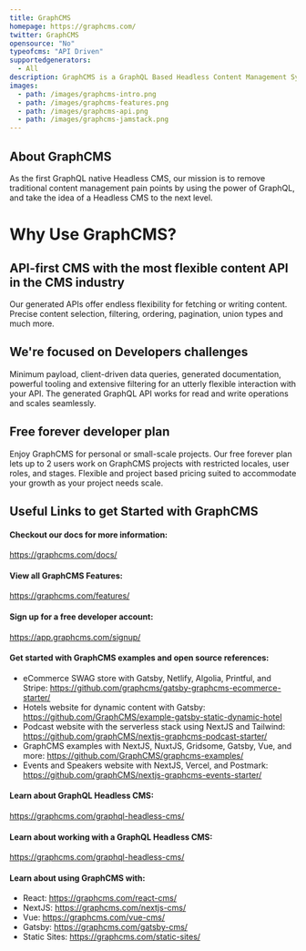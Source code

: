 ```yaml
---
title: GraphCMS
homepage: https://graphcms.com/
twitter: GraphCMS
opensource: "No"
typeofcms: "API Driven"
supportedgenerators:
  - All
description: GraphCMS is a GraphQL Based Headless Content Management System
images:
  - path: /images/graphcms-intro.png
  - path: /images/graphcms-features.png
  - path: /images/graphcms-api.png
  - path: /images/graphcms-jamstack.png
---
```

## About GraphCMS
As the first GraphQL native Headless CMS, our mission is to remove traditional content management pain points by using the power of GraphQL, and take the idea of a Headless CMS to the next level.

# Why Use GraphCMS?

## API-first CMS with the most flexible content API in the CMS industry
Our generated APIs offer endless flexibility for fetching or writing content. Precise content selection, filtering, ordering, pagination, union types and much more.

## We're focused on Developers challenges
Minimum payload, client-driven data queries, generated documentation, powerful tooling and extensive filtering for an utterly flexible interaction with your API. 
The generated GraphQL API works for read and write operations and scales seamlessly.

## Free forever developer plan
Enjoy GraphCMS for personal or small-scale projects. Our free forever plan lets up to 2 users work on GraphCMS projects with restricted locales, user roles, and stages. Flexible and project based pricing suited to accommodate your growth as your project needs scale. 

## Useful Links to get Started with GraphCMS

#### Checkout our docs for more information:
https://graphcms.com/docs/

#### View all GraphCMS Features:
https://graphcms.com/features/

#### Sign up for a free developer account:
https://app.graphcms.com/signup/

#### Get started with GraphCMS examples and open source references:
- eCommerce SWAG store with Gatsby, Netlify, Algolia, Printful, and Stripe: https://github.com/graphcms/gatsby-graphcms-ecommerce-starter/
- Hotels website for dynamic content with Gatsby: https://github.com/GraphCMS/example-gatsby-static-dynamic-hotel
- Podcast website with the serverless stack using NextJS and Tailwind: https://github.com/graphCMS/nextjs-graphcms-podcast-starter/
- GraphCMS examples with NextJS, NuxtJS, Gridsome, Gatsby, Vue, and more: https://github.com/GraphCMS/graphcms-examples/
- Events and Speakers website with NextJS, Vercel, and Postmark: https://github.com/graphCMS/nextjs-graphcms-events-starter/

#### Learn about GraphQL Headless CMS:
https://graphcms.com/graphql-headless-cms/

#### Learn about working with a GraphQL Headless CMS:
https://graphcms.com/graphql-headless-cms/

#### Learn about using GraphCMS with:
- React: https://graphcms.com/react-cms/
- NextJS: https://graphcms.com/nextjs-cms/
- Vue: https://graphcms.com/vue-cms/
- Gatsby: https://graphcms.com/gatsby-cms/
- Static Sites: https://graphcms.com/static-sites/
